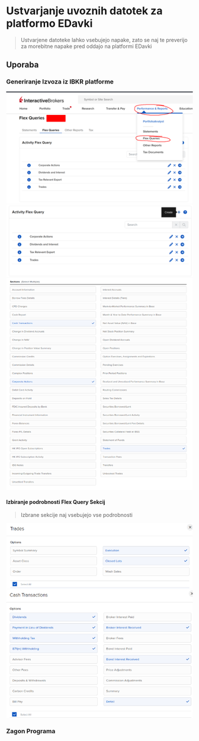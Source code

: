 # Ustvarjanje uvoznih datotek za platformo EDavki

> Ustvarjene datoteke lahko vsebujejo napake, zato se naj te preverijo za morebitne napake pred oddajo na platformi EDavki

## Uporaba
### Generiranje Izvoza iz IBKR platforme
![Lokacija Flex Queries](../images/flex-queries-location.png)
![Kako ustvarit Flex Query](../images/flex-query-new.png)
![Flex Query Sekcije](../images/flex-queries-selected.png)

#### Izbiranje podrobnosti Flex Query Sekcij
> Izbrane sekcije naj vsebujejo vse podrobnosti

![Flex Query Trade Sekcija](../images/flex-query-trades.png)
![Flex Query Cash Transactions Sekcija](../images/flex-query-cash-transaction.png)

### Zagon Programa




